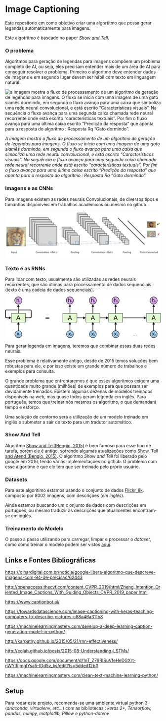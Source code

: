 # Image Captioning

Este repositorio em como objetivo criar uma algortitmo que possa gerar legandas
automaticamente para imagens.

Este algotritmo é baseado no paper [*Show and Tell*](https://arxiv.org/abs/1411.4555).

### O problema
Algoritmos para geração de legendas para imagens compõem um problema completo de AI, ou seja, eles precisam entender mais de um área de AI para conseguir resolver o problema.
Primeiro o algoritmo deve entender dados de imagens e em segundo lugar devem ser hábil com texto em linguagem natural.

![a imagem mostra o fluxo de processamento de um algoritmo de geração de legendas para imagens. O fluxo se inicia com uma imagem de uma gato siamês dormindo, em segunda o fluxo avança para uma caixa que simboliza uma rede neural convolucional, e está escrito “Características visuais”. Na sequência o fluxo avança para uma segunda caixa chamada rede neural recorrente onde está escrito “características textuais”. Por fim o fluxo avança para uma última caixa escrito “Predição da resposta” que aponta para a resposta do algoritmo : Resposta Rq “Gato dormindo”.](docs/images/image-captioning.png)

*A imagem mostra o fluxo de processamento de um algoritmo de geração de legendas para imagens. O fluxo se inicia com uma imagem de uma gato siamês dormindo, em segunda o fluxo avança para uma caixa que simboliza uma rede neural convolucional, e está escrito “Características visuais”. Na sequência o fluxo avança para uma segunda caixa chamada rede neural recorrente onde está escrito “características textuais”. Por fim o fluxo avança para uma última caixa escrito “Predição da resposta” que aponta para a resposta do algoritmo : Resposta Rq “Gato dormindo”.*

### Imagens e as CNNs

Para imagens existem as redes neurais Convolucionais, de diversos tipos e tamanhos disponíveis em trabalhos acadêmicos ou mesmo no github.

![Redes Neurais Convolucionais](docs/images/cnn.png)

### Texto e as RNNs

Para lidar com texto, usualmente são utilizadas as redes neurais recorrentes, que são ótimas para processamento de dados sequenciais (texto é uma cadeia de dados sequenciais).

![Redes Neurais Recorrentes](docs/images/rnn.png)

Para gerar legenda em imagens, teremos que combinar essas duas redes neurais.

Esse problema é relativamente antigo, desde de 2015 temos soluções bem robustas para ele, e por isso existe um grande número de trabalhos e exemplos para consulta.

O grande problema que enfrentaremos é que esses algoritmos exigem uma quantidade muito grande (milhões) de exemplos para que possam ser devidamente treinados. Existem algumas dezenas de modelos treinados disponíveis na web, mas quase todos geram legenda em inglês. Para português, temos que treinar nós mesmos os algoritmo, o que demandará tempo e esforço.


Uma solução de contorno será a utilização de um modelo treinado em inglês e submeter a sair de texto para um tradutor automático.

### Show And Tell

Algoritmo [Show and Tell(Bengio, 2015)](https://arxiv.org/abs/1411.4555) é bem famoso para esse tipo de tarefa, porém ele é antigo, sofrendo algumas atualizações como [Show, Tell and Atend (Bengio, 2015)](https://arxiv.org/abs/1502.03044). O algoritmo *Show and Tell* foi liberado pelo google em 2016, tendo várias implementações no github. O problema com esse algoritmo é que ele tem que ser treinado pelo prṕrio usuário.

### Datasets

Para este algoritimo estamos usando o conjunto de dados [Flickr_8k](https://github.com/jbrownlee/Datasets). composto por 8002 imagens, com descrições (*em inglês*).

Ainda estamos buscando um c onjunto de dados com descrições em português, ou mesmo traduzir as descrições que atualmentes encontram-se em inglês.

### Treinamento do Modelo

O passo a passo utilizando para carregar, limpar e processar o *dataset*, como como treinar o modelo podem ser vistos [aqui](docs/train.md).

## Links e Fontes Bibliográficas
https://olhardigital.com.br/noticia/google-libera-algoritmo-que-descreve-imagens-com-94-de-precisao/62443

http://openaccess.thecvf.com/content_CVPR_2019/html/Zheng_Intention_Oriented_Image_Captions_With_Guiding_Objects_CVPR_2019_paper.html

https://www.captionbot.ai/

https://towardsdatascience.com/image-captioning-with-keras-teaching-computers-to-describe-pictures-c88a46a311b8

https://machinelearningmastery.com/develop-a-deep-learning-caption-generation-model-in-python/

http://karpathy.github.io/2015/05/21/rnn-effectiveness/

http://colah.github.io/posts/2015-08-Understanding-LSTMs/

https://docs.google.com/document/d/1nT_Z79RISuVfeHeDGXrt-nWYlRjmgIYsa5-IDd5v_ks/edit?ts=5dded12b#

https://machinelearningmastery.com/clean-text-machine-learning-python/


## Setup

Para rodar este projeto, recomenda-se uma ambiente virtual python 3 (*anaconda, virtualenv, etc...*) com as bibliotecas : *keras 2+, Tensorflow, pandas, numpy, matplotlib, Pillow e python-dotenv*
